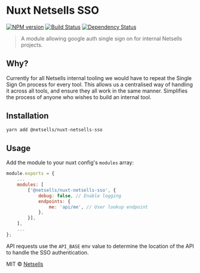 # Nuxt Netsells SSO 

[![NPM version][npm-image]][npm-url] [![Build Status][travis-image]][travis-url] [![Dependency Status][daviddm-image]][daviddm-url]

> A module allowing google auth single sign on for internal Netsells projects.

## Why?

Currently for all Netsells internal tooling we would have to repeat the Single Sign On process for every tool. This allows us a centralised way of handling it across all tools, and ensure they all work in the same manner. Simplifies the process of anyone who wishes to build an internal tool.

## Installation

```sh
yarn add @netsells/nuxt-netsells-sso
```

## Usage

Add the module to your nuxt config's `modules` array:

```js
module.exports = {
    ...
    modules: [
        ['@netsells/nuxt-netsells-sso', {
            debug: false, // Enable logging
            endpoints: {
                me: 'api/me', // User lookup endpoint
            },
        }],
    ],
    ...
};
```

API requests use the `API_BASE` env value to determine the location of the API to handle the SSO authentication.

MIT © [Netsells](https://www.netsells.co.uk)


[npm-image]: https://badge.fury.io/js/%40netsells%2Fnuxt-sso.svg
[npm-url]: https://npmjs.org/package/@netsells/nuxt-sso
[travis-image]: https://travis-ci.org/netsells/nuxt-sso.svg?branch=master
[travis-url]: https://travis-ci.org/netsells/nuxt-sso
[daviddm-image]: https://david-dm.org/netsells/nuxt-sso.svg?theme=shields.io
[daviddm-url]: https://david-dm.org/netsells/nuxt-sso
